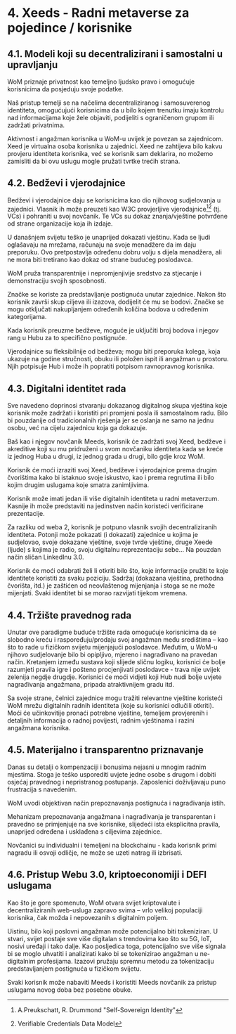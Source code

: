 # 4. Xeeds - Radni metaverse za pojedince / korisnike

## 4.1. Modeli koji su decentralizirani i samostalni u upravljanju

WoM priznaje privatnost kao temeljno ljudsko pravo i omogućuje korisnicima da posjeduju svoje podatke.

Naš pristup temelji se na načelima decentraliziranog i samosuverenog identiteta, omogućujući korisnicima da u bilo kojem trenutku imaju kontrolu nad informacijama koje žele objaviti, podijeliti s ograničenom grupom ili zadržati privatnima.

Aktivnost i angažman korisnika u WoM-u uvijek je povezan sa zajednicom. Xeed je virtualna osoba korisnika u zajednici. Xeed ne zahtijeva bilo kakvu provjeru identiteta korisnika, već se korisnik sam deklarira, no možemo zamisliti da bi ovu uslugu mogle pružati tvrtke trećih strana.

## 4.2. Bedževi i vjerodajnice

Bedževi i vjerodajnice daju se korisnicima kao dio njihovog sudjelovanja u zajednici. Vlasnik ih može preuzeti kao W3C provjerljive vjerodajnice[^7][^8] (tj. VCs) i pohraniti u svoj novčanik. Te VCs su dokaz znanja/vještine potvrđene od strane organizacije koja ih izdaje.

U današnjem svijetu teško je unaprijed dokazati vještinu. Kada se ljudi oglašavaju na mrežama, računaju na svoje menadžere da im daju preporuku. Ovo pretpostavlja određenu dobru volju s dijela menadžera, ali ne mora biti tretirano kao dokaz od strane budućeg poslodavca.

WoM pruža transparentnije i nepromjenjivije sredstvo za stjecanje i demonstraciju svojih sposobnosti.

Značke se koriste za predstavljanje postignuća unutar zajednice. Nakon što korisnik završi skup ciljeva ili izazova, dodijelit će mu se bodovi. Značke se mogu otključati nakupljanjem određenih količina bodova u određenim kategorijama.

Kada korisnik preuzme bedževe, moguće je uključiti broj bodova i njegov rang u Hubu za to specifično postignuće.

Vjerodajnice su fleksibilnije od bedževa; mogu biti preporuka kolega, koja ukazuje na godine stručnosti, obuku ili položen ispit ili angažman u prostoru. Njih potpisuje Hub i može ih popratiti potpisom ravnopravnog korisnika.

## 4.3. Digitalni identitet rada

Sve navedeno doprinosi stvaranju dokazanog digitalnog skupa vještina koje korisnik može zadržati i koristiti pri promjeni posla ili samostalnom radu. Bilo bi pouzdanije od tradicionalnih rješenja jer se oslanja ne samo na jednu osobu, već na cijelu zajednicu koja ga dokazuje.

Baš kao i njegov novčanik Meeds, korisnik će zadržati svoj Xeed, bedževe i akreditive koji su mu pridruženi u svom novčaniku identiteta kada se kreće iz jednog Huba u drugi, iz jednog grada u drugi, bilo gdje kroz WoM.

Korisnik će moći izraziti svoj Xeed, bedževe i vjerodajnice prema drugim čvorištima kako bi istaknuo svoje iskustvo, kao i prema regrutima ili bilo kojim drugim uslugama koje smatra zanimljivima.

Korisnik može imati jedan ili više digitalnih identiteta u radni metaverzum. Kasnije ih može predstaviti na jedinstven način koristeći verificirane prezentacije.

Za razliku od weba 2, korisnik je potpuno vlasnik svojih decentraliziranih identiteta. Potonji može pokazati (i dokazati) zajednice u kojima je sudjelovao, svoje dokazane vještine, svoje tvrde vještine, druge Xeede (ljude) s kojima je radio, svoju digitalnu reprezentaciju sebe... Na pouzdan način sličan LinkedInu 3.0.

Korisnik će moći odabrati želi li otkriti bilo što, koje informacije pružiti te koje identitete koristiti za svaku poziciju. Sadržaj (dokazana vještina, prethodna čvorišta, itd.) je zaštićen od neovlaštenog mijenjanja i stoga se ne može mijenjati. Svaki identitet bi se morao razvijati tijekom vremena.

## 4.4. Tržište pravednog rada

Unutar ove paradigme buduće tržište rada omogućuje korisnicima da se slobodno kreću i raspoređuju/prodaju svoj angažman među središtima – kao što to rade u fizičkom svijetu mijenjajući poslodavce. Međutim, u WoM-u njihovo sudjelovanje bilo bi opipljivo, mjereno i nagrađivano na pravedan način. Kretanjem između sustava koji slijede sličnu logiku, korisnici će bolje razumjeti pravila igre i pošteno procjenjivati poslodavce - trava nije uvijek zelenija negdje drugdje. Korisnici će moći vidjeti koji Hub nudi bolje uvjete nagrađivanja angažmana, pripada atraktivnijem gradu itd.

Sa svoje strane, čelnici zajednice mogu tražiti relevantne vještine koristeći WoM mrežu digitalnih radnih identiteta (koje su korisnici odlučili otkriti). Moći će učinkovitije pronaći potrebne vještine, temeljem provjerenih i detaljnih informacija o radnoj povijesti, radnim vještinama i razini angažmana korisnika.

## 4.5. Materijalno i transparentno priznavanje

Danas su detalji o kompenzaciji i bonusima nejasni u mnogim radnim mjestima. Stoga je teško usporediti uvjete jedne osobe s drugom i dobiti osjećaj pravednog i nepristranog postupanja. Zaposlenici doživljavaju puno frustracija s navedenim.

WoM uvodi objektivan način prepoznavanja postignuća i nagrađivanja istih.

Mehanizam prepoznavanja angažmana i nagrađivanja je transparentan i pravedno se primjenjuje na sve korisnike, slijedeći ista eksplicitna pravila, unaprijed određena i usklađena s ciljevima zajednice.

Novčanici su individualni i temeljeni na blockchainu - kada korisnik primi nagradu ili osvoji odličje, ne može se uzeti natrag ili izbrisati.

## 4.6. Pristup Webu 3.0, kriptoeconomiji i DEFI uslugama

Kao što je gore spomenuto, WoM otvara svijet kriptovalute i decentraliziranih web-usluga zapravo svima – vrlo velikoj populaciji korisnika, čak možda i nepovezanih s digitalnim poljem.

Uistinu, bilo koji poslovni angažman može potencijalno biti tokeniziran. U stvari, svijet postaje sve više digitalan s trendovima kao što su 5G, IoT, nosivi uređaji i tako dalje. Kao posljedica toga, potencijalno sve više signala bi se moglo uhvatiti i analizirati kako bi se tokenizirao angažman u ne-digitalnim profesijama. Izazovi pružaju spremnu metodu za tokenizaciju predstavljanjem postignuća u fizičkom svijetu.

Svaki korisnik može nabaviti Meeds i koristiti Meeds novčanik za pristup uslugama novog doba bez posebne obuke.

[^7]: A.Preukschatt, R. Drummond "Self-Sovereign Identity"
[^8]: Verifiable Credentials Data Model
